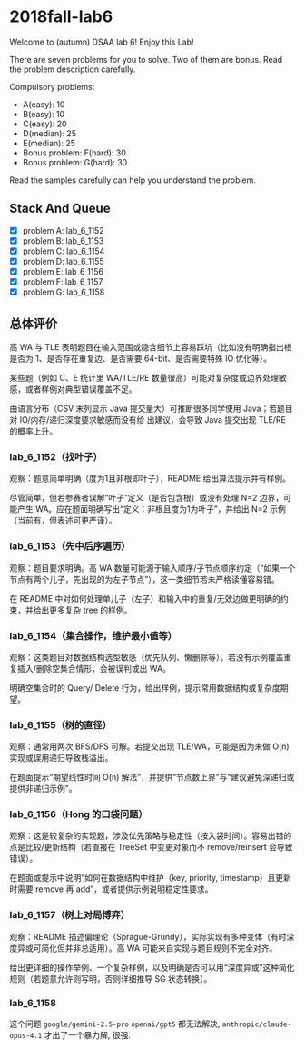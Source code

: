 # 2018fall-lab6

Welcome to (autumn) DSAA lab 6! Enjoy this Lab!

There are seven problems for you to solve. Two of them are bonus. Read the problem description carefully.

Compulsory problems:

+ A(easy): 10
+ B(easy): 10
+ C(easy): 20
+ D(median): 25
+ E(median): 25
+ Bonus problem: F(hard): 30
+ Bonus problem: G(hard): 30

Read the samples carefully can help you understand the problem.

## Stack And Queue

+ [x] problem A: lab_6_1152
+ [x] problem B: lab_6_1153
+ [x] problem C: lab_6_1154
+ [x] problem D: lab_6_1155
+ [x] problem E: lab_6_1156
+ [x] problem F: lab_6_1157
+ [x] problem G: lab_6_1158

## 总体评价

高 WA 与 TLE 表明题目在输入范围或隐含细节上容易踩坑（比如没有明确指出根是否为 1、是否存在重复边、是否需要 64-bit、是否需要特殊 IO 优化等）。

某些题（例如 C、E 统计里 WA/TLE/RE 数量很高）可能对复杂度或边界处理敏感，或者样例对典型错误覆盖不足。

由语言分布（CSV 末列显示 Java 提交量大）可推断很多同学使用 Java；若题目对 IO/内存/递归深度要求敏感而没有给 出建议，会导致 Java 提交出现 TLE/RE 的概率上升。

### lab_6_1152（找叶子）
观察：题意简单明确（度为1且非根即叶子），README 给出算法提示并有样例。

尽管简单，但若参赛者误解“叶子”定义（是否包含根）或没有处理 N=2 边界，可能产生 WA。应在题面明确写出“定义：非根且度为1为叶子”，并给出 N=2 示例（当前有，但表述可更严谨）。

### lab_6_1153（先中后序遍历）

观察：题目要求明确。高 WA 数量可能源于输入顺序/子节点顺序约定（“如果一个节点有两个儿子，先出现的为左子节点”），这一类细节若未严格读懂容易错。

在 README 中对如何处理单儿子（左子）和输入中的重复/无效边做更明确的约束，并给出更多复杂 tree 的样例。

### lab_6_1154（集合操作，维护最小值等）

观察：这类题目对数据结构选型敏感（优先队列、懒删除等）。若没有示例覆盖重复插入/删除空集合情形，会被误判或出 WA。

明确空集合时的 Query/ Delete 行为，给出样例，提示常用数据结构或复杂度期望。

### lab_6_1155（树的直径）

观察：通常用两次 BFS/DFS 可解。若提交出现 TLE/WA，可能是因为未做 O(n) 实现或误用递归导致栈溢出。

在题面提示“期望线性时间 O(n) 解法”，并提供“节点数上界”与“建议避免深递归或提供非递归示例”。

### lab_6_1156（Hong 的口袋问题）

观察：这是较复杂的实现题，涉及优先策略与稳定性（按入袋时间）。容易出错的点是比较/更新结构（若直接在 TreeSet 中变更对象而不 remove/reinsert 会导致错误）。

在题面或提示中说明“如何在数据结构中维护（key, priority, timestamp）且更新时需要 remove 再 add”，或者提供示例说明稳定性要求。

### lab_6_1157（树上对局博弈）

观察：README 描述偏理论（Sprague-Grundy），实际实现有多种变体（有时深度异或可简化但并非总适用）。高 WA 可能来自实现与题目规则不完全对齐。

给出更详细的操作举例、一个复杂样例，以及明确是否可以用“深度异或”这种简化规则（若题意允许则写明，否则详细推导 SG 状态转换）。

### lab_6_1158

这个问题 `google/gemini-2.5-pro` `openai/gpt5` 都无法解决, `anthropic/claude-opus-4.1` 才出了一个暴力解, 很强.
